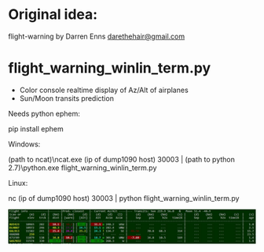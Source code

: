 # Original idea: 
flight-warning by Darren Enns <darethehair@gmail.com>

# flight_warning_winlin_term.py 

- Color console realtime display of Az/Alt of airplanes
- Sun/Moon transits prediction

Needs python ephem:

pip install ephem

Windows:

(path to ncat)\ncat.exe (ip of dump1090 host) 30003 | (path to python 2.7)\python.exe flight_warning_winlin_term.py

Linux:

nc (ip of dump1090 host) 30003 | python flight_warning_winlin_term.py

![alt text](https://github.com/spink-al/flight-warning/blob/master/Capture.JPG)


